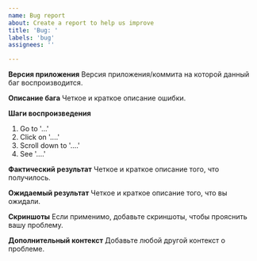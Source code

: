```yaml
---
name: Bug report
about: Create a report to help us improve
title: 'Bug: '
labels: 'bug'
assignees: ''

---
```


**Версия приложения**
Версия приложения/коммита на которой данный баг воспроизводится.

**Описание бага**
Четкое и краткое описание ошибки.

**Шаги воспроизведения**
1. Go to '...'
2. Click on '....'
3. Scroll down to '....'
4. See '....'

**Фактический результат**
Четкое и краткое описание того, что получилось.

**Ожидаемый результат**
Четкое и краткое описание того, что вы ожидали.

**Скриншоты**
Если применимо, добавьте скриншоты, чтобы прояснить вашу проблему.

**Дополнительный контекст**
Добавьте любой другой контекст о проблеме.